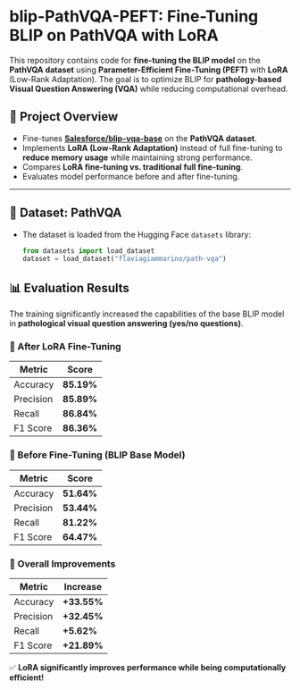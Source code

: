 # blip-PathVQA-PEFT: Fine-Tuning BLIP on PathVQA with LoRA

This repository contains code for **fine-tuning the BLIP model** on the **PathVQA dataset** using **Parameter-Efficient Fine-Tuning (PEFT)** with **LoRA** (Low-Rank Adaptation). The goal is to optimize BLIP for **pathology-based Visual Question Answering (VQA)** while reducing computational overhead.

## 🚀 Project Overview
- Fine-tunes **[Salesforce/blip-vqa-base](https://huggingface.co/Salesforce/blip-vqa-base)** on the **PathVQA dataset**.
- Implements **LoRA (Low-Rank Adaptation)** instead of full fine-tuning to **reduce memory usage** while maintaining strong performance.
- Compares **LoRA fine-tuning vs. traditional full fine-tuning**.
- Evaluates model performance before and after fine-tuning.

---

## 📂 Dataset: PathVQA
- The dataset is loaded from the Hugging Face `datasets` library:
  ```python
  from datasets import load_dataset
  dataset = load_dataset("flaviagiammarino/path-vqa")

## 📊 Evaluation Results

The training significantly increased the capabilities of the base BLIP model in **pathological visual question answering (yes/no questions)**.

### **🔹 After LoRA Fine-Tuning**
| **Metric**  | **Score** |
|-------------|----------|
| Accuracy    | **85.19%** |
| Precision   | **85.89%** |
| Recall      | **86.84%** |
| F1 Score    | **86.36%** |

### **🔹 Before Fine-Tuning (BLIP Base Model)**
| **Metric**  | **Score** |
|-------------|----------|
| Accuracy    | **51.64%** |
| Precision   | **53.44%** |
| Recall      | **81.22%** |
| F1 Score    | **64.47%** |

### **🔹 Overall Improvements**
| **Metric**  | **Increase** |
|-------------|-------------|
| Accuracy    | **+33.55%** |
| Precision   | **+32.45%** |
| Recall      | **+5.62%** |
| F1 Score    | **+21.89%** |

✅ **LoRA significantly improves performance while being computationally efficient!**

